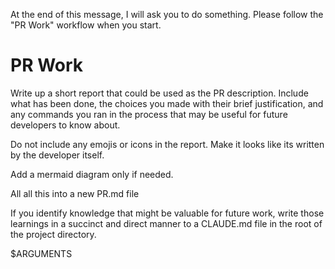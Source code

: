 At the end of this message, I will ask you to do something. Please follow the "PR Work" workflow when you start.

# PR Work

Write up a short report that could be used as the PR description. Include what has been done, the choices you made with their brief justification, and any commands you ran in the process that may be useful for future developers to know about.

Do not include any emojis or icons in the report. Make it looks like its written by the developer itself.

Add a mermaid diagram only if needed. 

All all this into a new PR.md file

If you identify knowledge that might be valuable for future work, write those learnings in a succinct and direct manner to a CLAUDE.md file in the root of the project directory.

$ARGUMENTS

